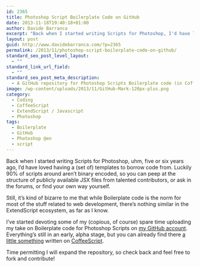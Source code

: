 ```yaml
---
id: 2365
title: Photoshop Script Boilerplate Code on GitHub
date: 2013-11-18T19:40:18+01:00
author: Davide Barranca
excerpt: "Back when I started writing Scripts for Photoshop, I'd have loved having Boilerplate code to borrow and learn from. I've put a repository on GitHub with my take on that - still in early, alpha stage but some CoffeeScript stuff is there, ready to be forked: feel free to contribute!"
layout: post
guid: http://www.davidebarranca.com/?p=2365
permalink: /2013/11/photoshop-script-boilerplate-code-on-github/
standard_seo_post_level_layout:
  - ""
standard_link_url_field:
  - ""
standard_seo_post_meta_description:
  - A GitHub repository for Photoshop Scripts Boilerplate code (in CoffeeScript, and ExtendScript / Javascript)
image: /wp-content/uploads/2013/11/GitHub-Mark-120px-plus.png
category:
  - Coding
  - CoffeeScript
  - ExtendScript / Javascript
  - Photoshop
tags:
  - Boilerplate
  - GitHub
  - Photoshop @en
  - script
---
```

<div class="pf-content">
  <p>
    Back when I started writing Scripts for Photoshop, uhm, five or six years ago, I&#8217;d have loved having a (set of) templates to borrow code from. Luckily 90% of scripts around aren&#8217;t binary encoded, so you can peep at the structure of publicly available JSX files from talented contributors, or ask in the forums, or find your own way yourself.
  </p>

  <p>
    Still, it&#8217;s kind of bizarre to me that while Boilerplate code is the norm for most of the stuff related to web development, there&#8217;s nothing similar in the <span itemprop="mentions">ExtendScript</span> ecosystem, as far as I know.
  </p>

  <p>
    I&#8217;ve started devoting some of my (copious, of course) spare time uploading my take on <span itemprop="about">Boilerplate code for Photoshop Scripts on <a title="Davide Barranca on GitHub" href="https://github.com/undavide" target="_blank">my GitHub account</a></span>. Everything&#8217;s still in an early, alpha stage, but you can already find there <a title="PS Script Boilerplate" href="https://github.com/undavide/PS-Script-Boilerplate" target="_blank" itemprop="url">a little something</a> written on <a title="CoffeeScript" href="http://www.coffeescript.org" target="_blank"><span itemprop="mentions">CoffeeScript</span></a>.
  </p>

  <p>
    Time permitting I will expand the repository, so check back and feel free to fork and contribute!
  </p>
</div>
